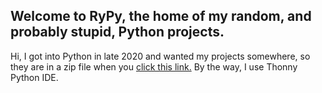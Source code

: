 ## Welcome to RyPy, the home of my random, and probably stupid, Python projects.
Hi, I got into Python in late 2020 and wanted my projects somewhere, so they are in a zip file when you <a href="github.com/MixxerGit/RyPy/archive/Python-Projects.zip" title="click this link.">click this link.</a> By the way, I use Thonny Python IDE.

